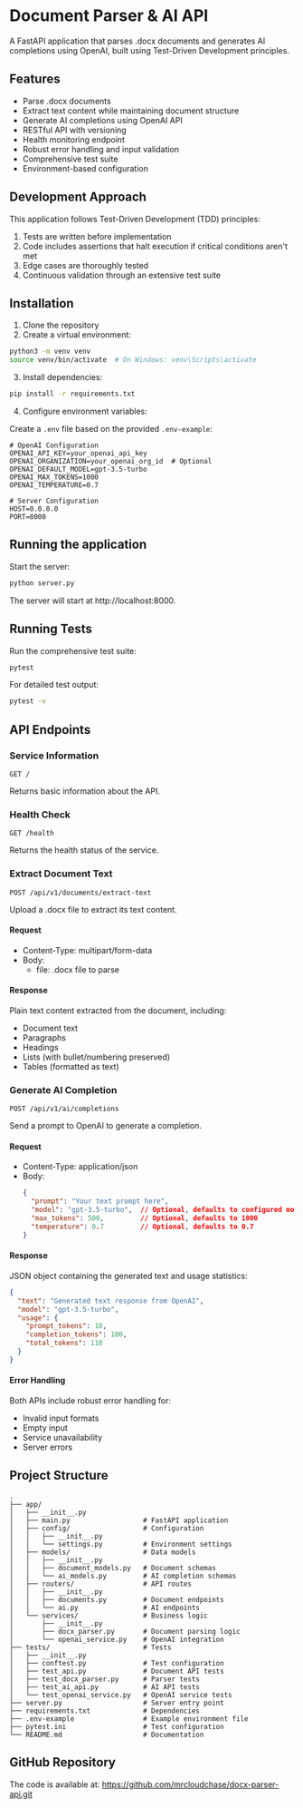 # Document Parser & AI API

A FastAPI application that parses .docx documents and generates AI completions using OpenAI, built using Test-Driven Development principles.

## Features

- Parse .docx documents
- Extract text content while maintaining document structure
- Generate AI completions using OpenAI API
- RESTful API with versioning
- Health monitoring endpoint
- Robust error handling and input validation
- Comprehensive test suite
- Environment-based configuration

## Development Approach

This application follows Test-Driven Development (TDD) principles:

1. Tests are written before implementation
2. Code includes assertions that halt execution if critical conditions aren't met
3. Edge cases are thoroughly tested
4. Continuous validation through an extensive test suite

## Installation

1. Clone the repository
2. Create a virtual environment:

```bash
python3 -m venv venv
source venv/bin/activate  # On Windows: venv\Scripts\activate
```

3. Install dependencies:

```bash
pip install -r requirements.txt
```

4. Configure environment variables:

Create a `.env` file based on the provided `.env-example`:

```
# OpenAI Configuration
OPENAI_API_KEY=your_openai_api_key
OPENAI_ORGANIZATION=your_openai_org_id  # Optional
OPENAI_DEFAULT_MODEL=gpt-3.5-turbo
OPENAI_MAX_TOKENS=1000
OPENAI_TEMPERATURE=0.7

# Server Configuration
HOST=0.0.0.0
PORT=8000
```

## Running the application

Start the server:

```bash
python server.py
```

The server will start at http://localhost:8000.

## Running Tests

Run the comprehensive test suite:

```bash
pytest
```

For detailed test output:

```bash
pytest -v
```

## API Endpoints

### Service Information

`GET /`

Returns basic information about the API.

### Health Check

`GET /health`

Returns the health status of the service.

### Extract Document Text

`POST /api/v1/documents/extract-text`

Upload a .docx file to extract its text content.

#### Request

- Content-Type: multipart/form-data
- Body:
  - file: .docx file to parse

#### Response

Plain text content extracted from the document, including:

- Document text
- Paragraphs
- Headings
- Lists (with bullet/numbering preserved)
- Tables (formatted as text)

### Generate AI Completion

`POST /api/v1/ai/completions`

Send a prompt to OpenAI to generate a completion.

#### Request

- Content-Type: application/json
- Body:
  ```json
  {
    "prompt": "Your text prompt here",
    "model": "gpt-3.5-turbo",  // Optional, defaults to configured model
    "max_tokens": 500,         // Optional, defaults to 1000
    "temperature": 0.7         // Optional, defaults to 0.7
  }
  ```

#### Response

JSON object containing the generated text and usage statistics:

```json
{
  "text": "Generated text response from OpenAI",
  "model": "gpt-3.5-turbo",
  "usage": {
    "prompt_tokens": 10,
    "completion_tokens": 100,
    "total_tokens": 110
  }
}
```

#### Error Handling

Both APIs include robust error handling for:

- Invalid input formats
- Empty input
- Service unavailability 
- Server errors

## Project Structure

```
.
├── app/
│   ├── __init__.py
│   ├── main.py                  # FastAPI application
│   ├── config/                  # Configuration
│   │   ├── __init__.py
│   │   └── settings.py          # Environment settings
│   ├── models/                  # Data models
│   │   ├── __init__.py
│   │   ├── document_models.py   # Document schemas
│   │   └── ai_models.py         # AI completion schemas
│   ├── routers/                 # API routes
│   │   ├── __init__.py
│   │   ├── documents.py         # Document endpoints
│   │   └── ai.py                # AI endpoints
│   └── services/                # Business logic
│       ├── __init__.py
│       ├── docx_parser.py       # Document parsing logic
│       └── openai_service.py    # OpenAI integration
├── tests/                       # Tests
│   ├── __init__.py
│   ├── conftest.py              # Test configuration
│   ├── test_api.py              # Document API tests
│   ├── test_docx_parser.py      # Parser tests
│   ├── test_ai_api.py           # AI API tests
│   └── test_openai_service.py   # OpenAI service tests
├── server.py                    # Server entry point
├── requirements.txt             # Dependencies
├── .env-example                 # Example environment file
├── pytest.ini                   # Test configuration
└── README.md                    # Documentation
```

## GitHub Repository

The code is available at: https://github.com/mrcloudchase/docx-parser-api.git 